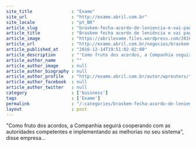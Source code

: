 ```yaml
---
site_title               : "Exame"
site_url                 : "http://exame.abril.com.br"
site_locale              : "pt_BR"
article_slug             : "braskem-fecha-acordo-de-leniencia-e-vai-pagar-uss1-bi-em-multas"
article_title            : "Braskem fecha acordo de leniência e vai pagar US$1 bi em multas"
article_image            : "https://abrilexame.files.wordpress.com/2016/10/size_960_16_9_usina-braskem.jpg?quality=70&strip=all&w=960"
article_url              : "http://exame.abril.com.br/negocios/braskem-fecha-acordo-de-leniencia-e-vai-pagar-us1-bi-em-multas/"
article_published_at     : "2016-12-14T19:51:02-02:00"
article_description      : "'Como fruto dos acordos, a Companhia seguirá cooperando com as autoridades competentes e implementando as melhorias no seu sistema', disse empresa..."
article_author_name      : ""
article_author_image     : null
article_author_biography : null
article_author_profile   : "http://exame.abril.com.br/autor/wpreuters/"
article_author_facebook  : null
article_author_twitter   : null
category                 : ['business']
tags                     : ['Exame']
permalink                : "/:categories/braskem-fecha-acordo-de-leniencia-e-vai-pagar-uss1-bi-em-multas/"
layout                   : post
---
```


"Como fruto dos acordos, a Companhia seguirá cooperando com as autoridades competentes e implementando as melhorias no seu sistema", disse empresa...
